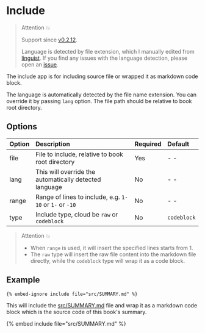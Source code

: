 # Include

> Attention 💥
>
> Support since [v0.2.12](https://github.com/MR-Addict/mdbook-embedify/releases/tag/0.2.12).
>
> Language is detected by file extension, which I manually edited from [linguist](https://github.com/github-linguist/linguist/blob/main/lib/linguist/languages.yml). If you find any issues with the language detection, please open an [issue](https://github.com/MR-Addict/mdbook-embedify/issues).

The include app is for including source file or wrapped it as markdown code block.

The language is automatically detected by the file name extension. You can override it by passing `lang` option. The file path should be relative to book root directory.

## Options

| Option | Description                                             | Required | Default     |
| :----- | :------------------------------------------------------ | :------- | :---------- |
| file   | File to include, relative to book root directory        | Yes      | - -         |
| lang   | This will override the automatically detected language  | No       | - -         |
| range  | Range of lines to include, e.g. `1-10` or `1-` or `-10` | No       | - -         |
| type   | Include type, cloud be `raw` or `codeblock`             | No       | `codeblock` |

> Attention 💥
>
> - When `range` is used, it will insert the specified lines starts from 1.
> - The `raw` type will insert the raw file content into the markdown file directly, while the `codeblock` type will wrap it as a code block.

## Example

```text
{% embed-ignore include file="src/SUMMARY.md" %}
```

This will include the [src/SUMMARY.md](https://github.com/MR-Addict/mdbook-embedify/blob/main/docs/src/SUMMARY.md) file and wrap it as a markdown code block which is the source code of this book's summary.

{% embed include file="src/SUMMARY.md" %}

